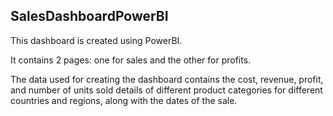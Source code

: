 ## SalesDashboardPowerBI

This dashboard is created using PowerBI.

It contains 2 pages: one for sales and the other for profits.

The data used for creating the dashboard contains the cost, revenue, profit, and number of units sold details of different product categories for different countries and regions, along with the dates of the sale.
